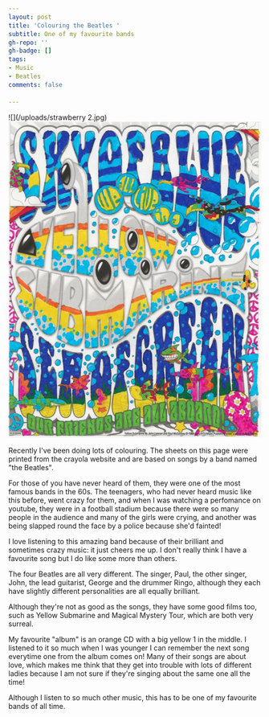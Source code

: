 ```yaml
---
layout: post
title: 'Colouring the Beatles '
subtitle: One of my favourite bands
gh-repo: ''
gh-badge: []
tags:
- Music
- Beatles
comments: false

---
```

![](/uploads/strawberry 2.jpg)![](/uploads/strawberry.jpg)

Recently I've been doing lots of colouring. The sheets on this page were printed from the crayola website and are based on songs by a band named "the Beatles". 

For those of you have never heard of them, they were one of the most famous bands in the 60s. The teenagers, who had never heard music like this before, went crazy for them, and when I was watching a perfomance on youtube, they were in a football stadium because there were so many people in the audience and many of the girls were crying, and another was being slapped round the face by a police because she'd fainted! 

I love listening to this amazing band because of their brilliant and sometimes crazy music: it just cheers me up. I don't really think I have a favourite song but I do like some more than others. 

The four Beatles are all very different. The singer, Paul, the other singer, John, the lead guitarist, George and the drummer Ringo, although they each have slightly different personalities are all equally brilliant. 

Although they're not as good as the songs, they have some good films too, such as Yellow Submarine and Magical Mystery Tour, which are both very surreal. 

My favourite "album" is an orange CD with a big yellow 1 in the middle. I listened to it so much when I was younger I can remember the next song everytime one from the album comes on! Many of their songs are about love, which makes me think that they get into trouble with lots of different ladies because I am not sure if they're singing about the same one all the time! 

Although I listen to so much other music, this has to be one of my favourite bands of all time.